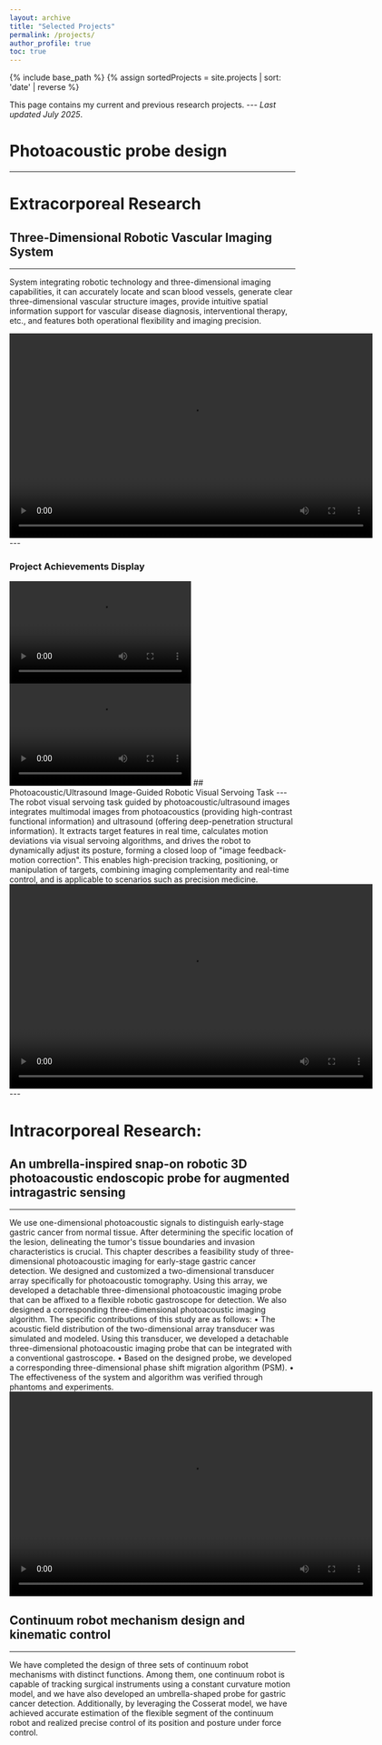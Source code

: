 ```yaml
---
layout: archive
title: "Selected Projects"
permalink: /projects/
author_profile: true
toc: true
---
```

{% include base_path %}
{% assign sortedProjects = site.projects | sort: 'date' | reverse %}

This page contains my current and previous research projects. --- _Last updated July 2025_.

# Photoacoustic probe design 
---



# Extracorporeal Research

## Three-Dimensional Robotic Vascular Imaging System
---
System integrating robotic technology and three-dimensional imaging capabilities, it can accurately locate and scan blood vessels, generate clear three-dimensional vascular structure images, provide intuitive spatial information support for vascular disease diagnosis, interventional therapy, etc., and features both operational flexibility and imaging precision.


<video width="640" height="360" controls>
  <source src="/images/projects/RA_PA_Armscan/15dc18d194005171f56e028d0d4b53d4.mp4">
  Your browser does not support the video tag.
</video>
---

### Project Achievements Display

<video width="320" height="180" controls>
  <source src="/images/projects/RA_PA_Armscan/red.mp4">
  Your browser does not support the video tag.
</video>

<video width="320" height="180" controls>
  <source src="/images/projects/RA_PA_Armscan/white.mp4">
  Your browser does not support the video tag.
</video>
## Photoacoustic/Ultrasound Image-Guided Robotic Visual Servoing Task
---
The robot visual servoing task guided by photoacoustic/ultrasound images integrates multimodal images from photoacoustics (providing high-contrast functional information) and ultrasound (offering deep-penetration structural information). It extracts target features in real time, calculates motion deviations via visual servoing algorithms, and drives the robot to dynamically adjust its posture, forming a closed loop of "image feedback-motion correction". This enables high-precision tracking, positioning, or manipulation of targets, combining imaging complementarity and real-time control, and is applicable to scenarios such as precision medicine.


<video width="640" height="360" controls>
  
  <source src="/images/projects/RA_PA_Armscan/24b5955534ea9a7dd513ebae8efbc246.mp4">
  Your browser does not support the video tag.
</video>
---




# Intracorporeal Research:

## An umbrella-inspired snap-on robotic 3D photoacoustic endoscopic probe for augmented intragastric sensing
---
We use one-dimensional photoacoustic signals to distinguish early-stage gastric cancer from normal tissue. After determining the specific location of the lesion, delineating the tumor's tissue boundaries and invasion characteristics is crucial. This chapter describes a feasibility study of three-dimensional photoacoustic imaging for early-stage gastric cancer detection. We designed and customized a two-dimensional transducer array specifically for photoacoustic tomography. Using this array, we developed a detachable three-dimensional photoacoustic imaging probe that can be affixed to a flexible robotic gastroscope for detection. We also designed a corresponding three-dimensional photoacoustic imaging algorithm. The specific contributions of this study are as follows:
• The acoustic field distribution of the two-dimensional array transducer was simulated and modeled. Using this transducer, we developed a detachable three-dimensional photoacoustic imaging probe that can be integrated with a conventional gastroscope.
• Based on the designed probe, we developed a corresponding three-dimensional phase shift migration algorithm (PSM).
• The effectiveness of the system and algorithm was verified through phantoms and experiments.
<video width="640" height="360" controls>
  <source src="/images/projects/Umb/14f5b29134bd95f99372ca98c509d5e5.mp4">
  Your browser does not support the video tag.
</video>



## Continuum robot mechanism design and kinematic control
---
We have completed the design of three sets of continuum robot mechanisms with distinct functions. Among them, one continuum robot is capable of tracking surgical instruments using a constant curvature motion model, and we have also developed an umbrella-shaped probe for gastric cancer detection. Additionally, by leveraging the Cosserat model, we have achieved accurate estimation of the flexible segment of the continuum robot and realized precise control of its position and posture under force control.


